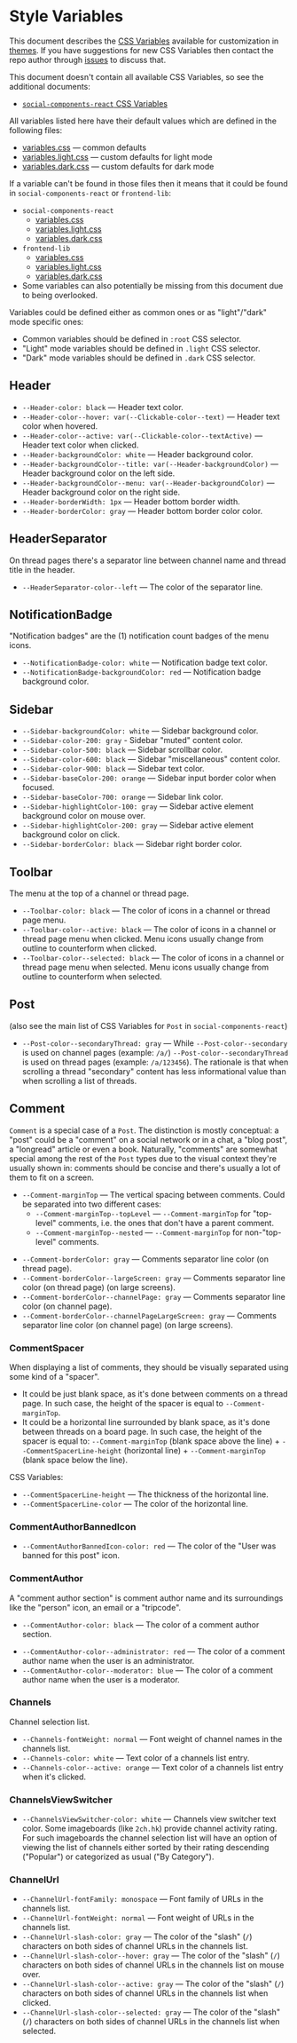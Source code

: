 # Style Variables

This document describes the [CSS Variables](https://developer.mozilla.org/docs/Web/CSS/Using_CSS_custom_properties) available for customization in [themes](https://gitlab.com/catamphetamine/anychan/blob/master/docs/themes/guide.md). If you have suggestions for new CSS Variables then contact the repo author through [issues](https://gitlab.com/catamphetamine/anychan/issues) to discuss that.

This document doesn't contain all available CSS Variables, so see the additional documents:
* [`social-components-react` CSS Variables]()

All variables listed here have their default values which are defined in the following files:
* [variables.css](https://gitlab.com/catamphetamine/anychan/blob/master/src/styles/variables.css) — common defaults
* [variables.light.css](https://gitlab.com/catamphetamine/anychan/blob/master/src/styles/variables.light.css) — custom defaults for light mode
* [variables.dark.css](https://gitlab.com/catamphetamine/anychan/blob/master/src/styles/variables.dark.css) — custom defaults for dark mode

If a variable can't be found in those files then it means that it could be found in `social-components-react` or `frontend-lib`:
* `social-components-react`
  * [variables.css](https://gitlab.com/catamphetamine/social-components-react/blob/master/style/variables.css)
  * [variables.light.css](https://gitlab.com/catamphetamine/social-components-react/blob/master/style/variables.light.css)
  * [variables.dark.css](https://gitlab.com/catamphetamine/social-components-react/blob/master/style/variables.dark.css)
* `frontend-lib`
  * [variables.css](https://gitlab.com/catamphetamine/frontend-lib/-/blob/main/styles/variables.css)
  * [variables.light.css](https://gitlab.com/catamphetamine/frontend-lib/-/blob/main/styles/variables.light.css)
  * [variables.dark.css](https://gitlab.com/catamphetamine/frontend-lib/-/blob/main/styles/variables.dark.css)
* Some variables can also potentially be missing from this document due to being overlooked.

Variables could be defined either as common ones or as "light"/"dark" mode specific ones:
* Common variables should be defined in `:root` CSS selector.
* "Light" mode variables should be defined in `.light` CSS selector.
* "Dark" mode variables should be defined in `.dark` CSS selector.

## Header

* `--Header-color: black` — Header text color.
* `--Header-color--hover: var(--Clickable-color--text)` — Header text color when hovered.
* `--Header-color--active: var(--Clickable-color--textActive)` — Header text color when clicked.
* `--Header-backgroundColor: white` — Header background color.
* `--Header-backgroundColor--title: var(--Header-backgroundColor)` — Header background color on the left side.
* `--Header-backgroundColor--menu: var(--Header-backgroundColor)` — Header background color on the right side.
* `--Header-borderWidth: 1px` — Header bottom border width.
* `--Header-borderColor: gray` — Header bottom border color color.

## HeaderSeparator

On thread pages there's a separator line between channel name and thread title in the header.

* `--HeaderSeparator-color--left` — The color of the separator line.

## NotificationBadge

"Notification badges" are the (1) notification count badges of the menu icons.

* `--NotificationBadge-color: white` — Notification badge text color.
* `--NotificationBadge-backgroundColor: red` — Notification badge background color.

## Sidebar

* `--Sidebar-backgroundColor: white` — Sidebar background color.
* `--Sidebar-color-200: gray` - Sidebar "muted" content color.
* `--Sidebar-color-500: black` — Sidebar scrollbar color.
* `--Sidebar-color-600: black` — Sidebar "miscellaneous" content color.
* `--Sidebar-color-900: black` — Sidebar text color.
* `--Sidebar-baseColor-200: orange` — Sidebar input border color when focused.
* `--Sidebar-baseColor-700: orange` — Sidebar link color.
* `--Sidebar-highlightColor-100: gray` — Sidebar active element background color on mouse over.
* `--Sidebar-highlightColor-200: gray` — Sidebar active element background color on click.
* `--Sidebar-borderColor: black` — Sidebar right border color.

## Toolbar

The menu at the top of a channel or thread page.

* `--Toolbar-color: black` — The color of icons in a channel or thread page menu.
* `--Toolbar-color--active: black` — The color of icons in a channel or thread page menu when clicked. Menu icons usually change from outline to counterform when clicked.
* `--Toolbar-color--selected: black` — The color of icons in a channel or thread page menu when selected. Menu icons usually change from outline to counterform when selected.

## Post

(also see the main list of CSS Variables for `Post` in `social-components-react`)

* `--Post-color--secondaryThread: gray` — While `--Post-color--secondary` is used on channel pages (example: `/a/`) `--Post-color--secondaryThread` is used on thread pages (example: `/a/123456`). The rationale is that when scrolling a thread "secondary" content has less informational value than when scrolling a list of threads.

## Comment

`Comment` is a special case of a `Post`. The distinction is mostly conceptual: a "post" could be a "comment" on a social network or in a chat, a "blog post", a "longread" article or even a book. Naturally, "comments" are somewhat special among the rest of the `Post` types due to the visual context they're usually shown in: comments should be concise and there's usually a lot of them to fit on a screen.

* `--Comment-marginTop` — The vertical spacing between comments. Could be separated into two different cases:
  * `--Comment-marginTop--topLevel` — `--Comment-marginTop` for "top-level" comments, i.e. the ones that don't have a parent comment.
  * `--Comment-marginTop--nested` — `--Comment-marginTop` for non-"top-level" comments.
<!-- * `--Comment-marginTop--channelPageWithLatestComments` — The vertical spacing between threads on a channel page in "with latest comments" view. -->

* `--Comment-borderColor: gray` — Comments separator line color (on thread page).
* `--Comment-borderColor--largeScreen: gray` — Comments separator line color (on thread page) (on large screens).
* `--Comment-borderColor--channelPage: gray` — Comments separator line color (on channel page).
* `--Comment-borderColor--channelPageLargeScreen: gray` — Comments separator line color (on channel page) (on large screens).

### CommentSpacer

When displaying a list of comments, they should be visually separated using some kind of a "spacer".

* It could be just blank space, as it's done between comments on a thread page. In such case, the height of the spacer is equal to `--Comment-marginTop`.
* It could be a horizontal line surrounded by blank space, as it's done between threads on a board page. In such case, the height of the spacer is equal to: `--Comment-marginTop` (blank space above the line) + `--CommentSpacerLine-height` (horizontal line) + `--Comment-marginTop` (blank space below the line).

CSS Variables:

* `--CommentSpacerLine-height` — The thickness of the horizontal line.
* `--CommentSpacerLine-color` — The color of the horizontal line.

### CommentAuthorBannedIcon

* `--CommentAuthorBannedIcon-color: red` — The color of the "User was banned for this post" icon.

### CommentAuthor

A "comment author section" is comment author name and its surroundings like the "person" icon, an email or a "tripcode".

* `--CommentAuthor-color: black` — The color of a comment author section.
<!-- * `--CommentAuthor-color--accent: orange` — The color of a comment author email. -->
* `--CommentAuthor-color--administrator: red` — The color of a comment author name when the user is an administrator.
* `--CommentAuthor-color--moderator: blue` — The color of a comment author name when the user is a moderator.

### Channels

Channel selection list.

* `--Channels-fontWeight: normal` — Font weight of channel names in the channels list.
* `--Channels-color: white` — Text color of a channels list entry.
* `--Channels-color--active: orange` — Text color of a channels list entry when it's clicked.

### ChannelsViewSwitcher

* `--ChannelsViewSwitcher-color: white` — Channels view switcher text color. Some imageboards (like `2ch.hk`) provide channel activity rating. For such imageboards the channel selection list will have an option of viewing the list of channels either sorted by their rating descending ("Popular") or categorized as usual ("By Category").

### ChannelUrl

* `--ChannelUrl-fontFamily: monospace` — Font family of URLs in the channels list.
* `--ChannelUrl-fontWeight: normal` — Font weight of URLs in the channels list.
* `--ChannelUrl-slash-color: gray` — The color of the "slash" (`/`) characters on both sides of channel URLs in the channels list.
* `--ChannelUrl-slash-color--hover: gray` — The color of the "slash" (`/`) characters on both sides of channel URLs in the channels list on mouse over.
* `--ChannelUrl-slash-color--active: gray` — The color of the "slash" (`/`) characters on both sides of channel URLs in the channels list when clicked.
* `--ChannelUrl-slash-color--selected: gray` — The color of the "slash" (`/`) characters on both sides of channel URLs in the channels list when selected.